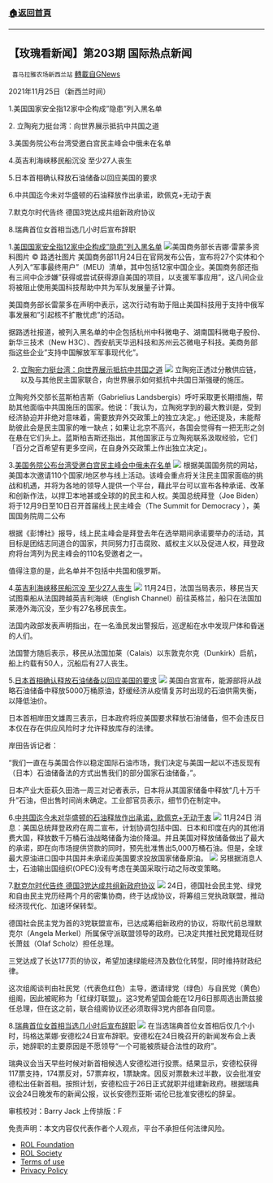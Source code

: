 ###  [:house:返回首頁](https://github.com/ourhimalayas/txt)
---


## 【玫瑰看新闻】第203期 国际热点新闻
` 喜马拉雅农场新西兰站` [轉載自GNews](https://gnews.org/zh-hans/1702616/)

2021年11月25日（新西兰时间）

1.美国国家安全指12家中企构成”隐患”列入黑名单

2. 立陶宛力挺台湾：向世界展示抵抗中共国之道

3.美国务院公布台湾受邀白宫民主峰会中俄未在名单

4.英吉利海峡移民船沉没 至少27人丧生

5.日本首相确认释放石油储备以回应美国的要求

6.中共国迄今未对华盛顿的石油释放作出承诺，欧佩克+无动于衷

7.默克尔时代告终 德国3党达成共组新政府协议

8.瑞典首位女首相当选几小时后宣布辞职



1.[美国国家安全指12家中企构成”隐患”列入黑名单](https://www.sydneytoday.com/content-1021428240753005)
![](https://assets.gnews.org/wp-content/uploads/2021/11/图片-1-23.jpg)美国商务部长吉娜·雷蒙多资料图片 © 路透社图片
美国商务部11月24日在官网发布公告，宣布将27个实体和个人列入“军事最终用户”（MEU）清单，其中包括12家中国企业。美国商务部还指有三间中企涉嫌”获得或尝试获得源自美国的项目，以支援军事应用”，这八间企业将被阻止使用美国科技帮助中共为军队发展量子计算。

美国商务部长雷蒙多在声明中表示，这次行动有助于阻止美国科技用于支持中俄军事发展和”引起核不扩散忧虑”的活动。

据路透社报道，被列入黑名单的中企包括杭州中科微电子、湖南国科微电子股份、新华三技术（New H3C）、西安航天华迅科技和苏州云芯微电子科技。美商务部指这些企业”支持中国解放军军事现代化”。

2. [立陶宛力挺台湾：向世界展示抵抗中共国之道](https://www.swissinfo.ch/chi/afp/%E5%8A%9B%E6%8C%BA%E5%8F%B0%E6%B9%BE-%E7%AB%8B%E9%99%B6%E5%AE%9B-%E5%90%91%E4%B8%96%E7%95%8C%E5%B1%95%E7%A4%BA%E6%8A%B5%E6%8A%97%E4%B8%AD%E5%9B%BD%E4%B9%8B%E9%81%93/47138776)
![](https://assets.gnews.org/wp-content/uploads/2021/11/图片-2-14.jpg)
立陶宛正透过分散供应链，以及与其他民主国家联合，向世界展示如何抵抗中共国日渐强硬的施压。

立陶宛外交部长蓝斯柏吉斯（Gabrielius Landsbergis）呼吁采取更长期措施，帮助其他面临中共国施压的国家。他说：「我认为，立陶宛学到的最大教训是，受到经济胁迫并非绝对意味着，需要放弃外交政策上的独立决定。」他还提及，未能帮助彼此会是民主国家的唯一缺点；如果让北京不高兴，各国会觉得有一把无形之剑在悬在它们头上。蓝斯柏吉斯还指出，其他国家正与立陶宛联系汲取经验，它们「百分之百希望有更多空间，在自身外交政策上作出独立决定」。

3.[美国务院公布台湾受邀白宫民主峰会中俄未在名单](https://cn.reuters.com/article/china-foreign-ministry-comments-usa-taiw-idCNKBS2I90LK)
![](https://assets.gnews.org/wp-content/uploads/2021/11/图片-3-14.jpg)
根据美国国务院的网站，美国本次邀请110个国家/地区参与线上活动。该峰会重点将关注民主国家面临的挑战和机遇，并将为各地的领导人提供一个平台，藉此平台可以宣布各种承诺、改革和创新作法，以捍卫本地甚或全球的的民主和人权。美国总统拜登（Joe Biden）将于12月9日至10日召开首届线上民主峰会（The Summit for Democracy ），美国国务院周二公布

根据《彭博社》报导，线上民主峰会是拜登去年在选举期间承诺要举办的活动，其目标是团结志同道合的国家，共同努力打击腐败、威权主义以及促进人权，拜登政府将台湾列为民主峰会的110名受邀者之一。

值得注意的是，此名单并不包括中共国和俄罗斯。

4.[英吉利海峡移民船沉没 至少27人丧生](https://www.swissinfo.ch/chi/afp/%E8%8B%B1%E5%90%89%E5%88%A9%E6%B5%B7%E5%B3%A1%E7%A7%BB%E6%B0%91%E8%88%B9%E6%B2%89%E6%B2%A1-%E8%87%B3%E5%B0%9127%E4%BA%BA%E4%B8%A7%E7%94%9F/47138780)
![](https://assets.gnews.org/wp-content/uploads/2021/11/图片-4-10.jpg)
11月24日，法国当局表示，移民当天试图乘船从法国跨越英吉利海峡（English Channel）前往英格兰，船只在法国加莱港外海沉没，至少有27名移民丧生。

法国内政部发表声明指出，在一名渔民发出警报后，巡逻船在水中发现尸体和昏迷的人们。

法国警方随后表示，移民从法国加莱（Calais）以东敦克尔克（Dunkirk）启航，船上约载有50人，沉船后有27人丧生。

5.[日本首相确认释放石油储备以回应美国的要求](https://www.reuters.com/markets/commodities/japan-pm-confirms-oil-reserve-release-response-us-request-2021-11-23/)
![](https://assets.gnews.org/wp-content/uploads/2021/11/图片-5-7.jpg)
美国白宫宣布，能源部将从战略石油储备中释放5000万桶原油，舒缓经济从疫情复苏时出现的石油供需失衡，以降低油价。

日本首相岸田文雄周三表示，日本政府将应美国要求释放石油储备，但不会违反日本仅在存在供应风险时才允许释放库存的法律。

岸田告诉记者：

“我们一直在与美国合作以稳定国际石油市场，我们决定与美国一起以不违反现有（日本）石油储备法的方式出售我们的部分国家石油储备，”。

日本产业大臣萩久田浩一周三对记者表示，日本将从其国家储备中释放“几十万千升”石油，但出售时间尚未确定。工业部官员表示，细节仍在制定中。

6.[中共国迄今未对华盛顿的石油释放作出承诺，欧佩克+无动于衷](https://www.reuters.com/article/china-usa-response-oil-reserve-1124-wedn-idCNKBS2IA02Q)
![](https://assets.gnews.org/wp-content/uploads/2021/11/图片6-1.jpg)
11月24日 消息：美国总统拜登政府在周二宣布，计划协调包括中国、日本和印度在内的其他消费大国，释放数千万桶石油战略储备为油价降温。并且美国对释放储备做出了最大的承诺，即在向市场提供贷款的同时，预先批准售出5,000万桶石油。但是，全球最大原油进口国中共国并未承诺应美国要求投放国家储备原油。
![](https://assets.gnews.org/wp-content/uploads/2021/11/图片-7-3.jpg)
另根据消息人士，石油输出国组织(OPEC)没有考虑在美国采取行动之际改变策略。

7.[默克尔时代告终 德国3党达成共组新政府协议](https://www.swissinfo.ch/chi/afp/%E6%A2%85%E5%85%8B%E5%B0%94%E6%97%B6%E4%BB%A3%E5%91%8A%E7%BB%88-%E5%BE%B7%E5%9B%BD3%E5%85%9A%E8%BE%BE%E6%88%90%E5%85%B1%E7%BB%84%E6%96%B0%E6%94%BF%E5%BA%9C%E5%8D%8F%E8%AE%AE/47138778)
![](https://assets.gnews.org/wp-content/uploads/2021/11/图片-8-3.jpg)
24日，德国社会民主党、绿党和自由民主党历经两个月的密集协商，终于达成协议，将筹组三党执政联盟，推动经济现代化、加速环保转型。

德国社会民主党为首的3党联盟宣布，已达成筹组新政府的协议，将取代前总理默克尔（Angela Merkel）所属保守派联盟领导的政府。已决定共推社民党籍现任财长萧兹（Olaf Scholz）担任总理。

三党达成了长达177页的协议，希望加速绿能经济及数位化转型，同时维持财政纪律。

这次组阁谈判由社民党（代表色红色）主导，邀请绿党（绿色）与自民党（黄色）组阁，因此被昵称为「红绿灯联盟」。这3党希望国会能在12月6日那周选出萧兹接任总理，但在这之前，联合组阁协议还必须取得3党内部各自同意。

8.[瑞典首位女首相当选几小时后宣布辞职](https://solacemedia.co.nz/%E7%91%9E%E5%85%B8%E9%A6%96%E4%BD%8D%E5%A5%B3%E9%A6%96%E7%9B%B8%E5%BD%93%E9%80%89%E5%87%A0%E5%B0%8F%E6%97%B6%E5%90%8E%E5%AE%A3%E5%B8%83%E8%BE%9E%E8%81%8C/)
![](https://assets.gnews.org/wp-content/uploads/2021/11/图片1-.jpg)
在当选瑞典首位女首相后仅几个小时，玛格达莱娜·安德松24日宣布辞职。安德松在24日晚召开的新闻发布会上表示，她辞职的主要原因是不愿领导“一个可能被质疑合法性的政府”。

瑞典议会当天早些时候对新首相候选人安德松进行投票。结果显示，安德松获得117票支持，174票反对，57票弃权，1票缺席。因反对票数未过半数，议会批准安德松出任新首相。按照计划，安德松应于26日正式就职并组建新政府。根据瑞典议会24日晚发布的新闻公报，议长安德烈亚斯·诺伦已批准安德松的辞呈。



审核校对：Barry Jack
上传排版：F

 

免责声明：本文内容仅代表作者个人观点，平台不承担任何法律风险。

- [ROL Foundation](https://rolfoundation.org/)
- [ROL Society](https://rolsociety.org/)
- [Terms of use](https://gnews.org/terms-of-use-3/)
- [Privacy Policy](https://gnews.org/privacy-policy/)
